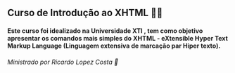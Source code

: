 ##  Curso de Introdução ao XHTML   :man_technologist:

#### Este curso foi idealizado na Universidade XTI , tem como objetivo apresentar os comandos mais simples do  XHTML - eXtensible Hyper Text Markup Language (Linguagem extensiva de marcação par Hiper texto).

###### Ministrado por Ricardo Lopez Costa :1st_place_medal:




